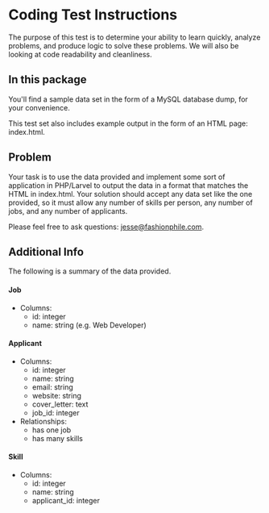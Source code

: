 Coding Test Instructions
========================

The purpose of this test is to determine your ability to learn quickly, analyze
problems, and produce logic to solve these problems. We will also be looking at
code readability and cleanliness.

In this package
---------------

You'll find a sample data set in the form of a MySQL database dump, for your convenience.

This test set also includes example output in the form of an HTML page:
index.html.

Problem
-------

Your task is to use the data provided and implement some sort of application in PHP/Larvel to output the data in a format that matches the HTML in index.html. Your
solution should accept any data set like the one provided, so it must allow any
number of skills per person, any number of jobs, and any number of applicants.

Please feel free to ask questions: jesse@fashionphile.com.

Additional Info
---------------

The following is a summary of the data provided.

#### Job

* Columns:
  * id: integer
  * name: string (e.g. Web Developer)

#### Applicant

* Columns:
  * id: integer
  * name: string
  * email: string
  * website: string
  * cover_letter: text
  * job_id: integer
* Relationships:
  * has one job
  * has many skills

#### Skill

* Columns:
  * id: integer
  * name: string
  * applicant_id: integer

